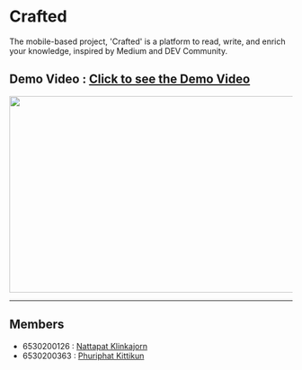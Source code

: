 # Crafted

The mobile-based project, 'Crafted' is a platform to read, write, and enrich your knowledge, inspired by Medium and DEV Community.

## Demo Video : [Click to see the Demo Video]()

<p align="center"><img src="assets\images\gif\artistry-hub-demo.gif" width="650" height="350"></p>

<hr />

## Members

- 6530200126 : [Nattapat Klinkajorn](https://github.com/nantta)
- 6530200363 : [Phuriphat Kittikun](https://github.com/prxsss)
